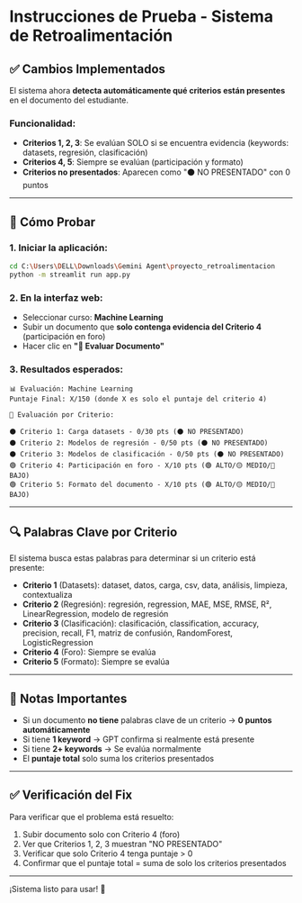 # Instrucciones de Prueba - Sistema de Retroalimentación

## ✅ Cambios Implementados

El sistema ahora **detecta automáticamente qué criterios están presentes** en el documento del estudiante.

### Funcionalidad:
- **Criterios 1, 2, 3**: Se evalúan SOLO si se encuentra evidencia (keywords: datasets, regresión, clasificación)
- **Criterios 4, 5**: Siempre se evalúan (participación y formato)
- **Criterios no presentados**: Aparecen como "⚫ NO PRESENTADO" con 0 puntos

---

## 🚀 Cómo Probar

### 1. Iniciar la aplicación:
```bash
cd C:\Users\DELL\Downloads\Gemini Agent\proyecto_retroalimentacion
python -m streamlit run app.py
```

### 2. En la interfaz web:
- Seleccionar curso: **Machine Learning**
- Subir un documento que **solo contenga evidencia del Criterio 4** (participación en foro)
- Hacer clic en **"🚀 Evaluar Documento"**

### 3. Resultados esperados:
```
📊 Evaluación: Machine Learning
Puntaje Final: X/150 (donde X es solo el puntaje del criterio 4)

📑 Evaluación por Criterio:

⚫ Criterio 1: Carga datasets - 0/30 pts (⚫ NO PRESENTADO)
⚫ Criterio 2: Modelos de regresión - 0/50 pts (⚫ NO PRESENTADO)
⚫ Criterio 3: Modelos de clasificación - 0/50 pts (⚫ NO PRESENTADO)
🟢 Criterio 4: Participación en foro - X/10 pts (🟢 ALTO/🟡 MEDIO/🔴 BAJO)
🟢 Criterio 5: Formato del documento - X/10 pts (🟢 ALTO/🟡 MEDIO/🔴 BAJO)
```

---

## 🔍 Palabras Clave por Criterio

El sistema busca estas palabras para determinar si un criterio está presente:

- **Criterio 1** (Datasets): dataset, datos, carga, csv, data, análisis, limpieza, contextualiza
- **Criterio 2** (Regresión): regresión, regression, MAE, MSE, RMSE, R², LinearRegression, modelo de regresión
- **Criterio 3** (Clasificación): clasificación, classification, accuracy, precision, recall, F1, matriz de confusión, RandomForest, LogisticRegression
- **Criterio 4** (Foro): Siempre se evalúa
- **Criterio 5** (Formato): Siempre se evalúa

---

## 📌 Notas Importantes

- Si un documento **no tiene** palabras clave de un criterio → **0 puntos automáticamente**
- Si tiene **1 keyword** → GPT confirma si realmente está presente
- Si tiene **2+ keywords** → Se evalúa normalmente
- El **puntaje total** solo suma los criterios presentados

---

## ✅ Verificación del Fix

Para verificar que el problema está resuelto:

1. Subir documento solo con Criterio 4 (foro)
2. Ver que Criterios 1, 2, 3 muestran "NO PRESENTADO"
3. Verificar que solo Criterio 4 tenga puntaje > 0
4. Confirmar que el puntaje total = suma de solo los criterios presentados

---

¡Sistema listo para usar! 🎉
